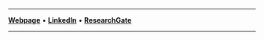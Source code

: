 ***
[**Webpage**](http://conceptoriented.org) • [**LinkedIn**](http://de.linkedin.com/in/alexandrsavinov) • [**ResearchGate**](http://www.researchgate.net/profile/Alexandr_Savinov)
***

<!--
**asavinov/asavinov** is a ✨ _special_ ✨ repository because its `README.md` (this file) appears on your GitHub profile.

Here are some ideas to get you started:

- 🔭 I’m currently working on ...
- 🌱 I’m currently learning ...
- 👯 I’m looking to collaborate on ...
- 🤔 I’m looking for help with ...
- 💬 Ask me about ...
- 📫 How to reach me: ...
- 😄 Pronouns: ...
- ⚡ Fun fact: ...
- 👋
-->
